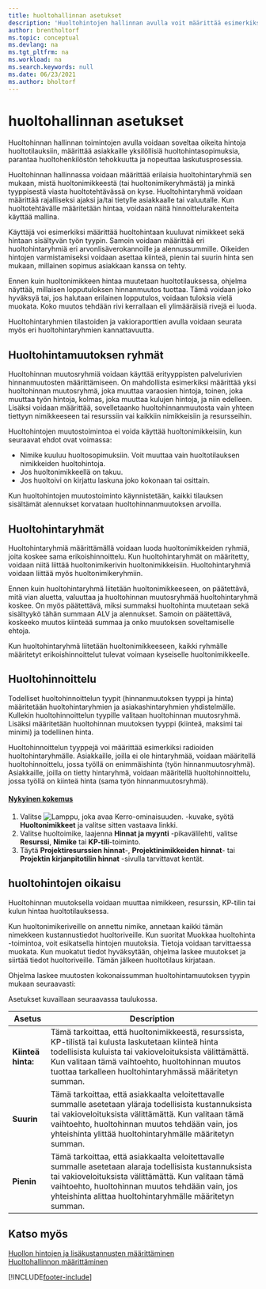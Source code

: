 ```yaml
---
title: huoltohallinnan asetukset
description: 'Huoltohintojen hallinnan avulla voit määrittää esimerkiksi huoltohintaryhmiä, huoltohinnoittelua ja palvelun hinnoittelun oikaisua.'
author: brentholtorf
ms.topic: conceptual
ms.devlang: na
ms.tgt_pltfrm: na
ms.workload: na
ms.search.keywords: null
ms.date: 06/23/2021
ms.author: bholtorf
---
```

# <a name="service-price-management"></a>huoltohallinnan asetukset
Huoltohinnan hallinnan toimintojen avulla voidaan soveltaa oikeita hintoja huoltotilauksiin, määrittää asiakkaille yksilöllisiä huoltohintasopimuksia, parantaa huoltohenkilöstön tehokkuutta ja nopeuttaa laskutusprosessia.  
  
Huoltohinnan hallinnassa voidaan määrittää erilaisia huoltohintaryhmiä sen mukaan, mistä huoltonimikkeestä (tai huoltonimikeryhmästä) ja minkä tyyppisestä viasta huoltotehtävässä on kyse. Huoltohintaryhmä voidaan määrittää rajalliseksi ajaksi ja/tai tietylle asiakkaalle tai valuutalle. Kun huoltotehtävälle määritetään hintaa, voidaan näitä hinnoittelurakenteita käyttää mallina.  
  
Käyttäjä voi esimerkiksi määrittää huoltohintaan kuuluvat nimikkeet sekä hintaan sisältyvän työn tyypin. Samoin voidaan määrittää eri huoltohintaryhmiä eri arvonlisäverokannoille ja alennussummille. Oikeiden hintojen varmistamiseksi voidaan asettaa kiinteä, pienin tai suurin hinta sen mukaan, millainen sopimus asiakkaan kanssa on tehty.  
  
Ennen kuin huoltonimikkeen hintaa muutetaan huoltotilauksessa, ohjelma näyttää, millaisen lopputuloksen hinnanmuutos tuottaa. Tämä voidaan joko hyväksyä tai, jos halutaan erilainen lopputulos, voidaan tuloksia vielä muokata. Koko muutos tehdään rivi kerrallaan eli ylimääräisiä rivejä ei luoda.  
  
Huoltohintaryhmien tilastoiden ja vakioraporttien avulla voidaan seurata myös eri huoltohintaryhmien kannattavuutta.  
  
## <a name="service-price-adjustment-groups"></a>Huoltohintamuutoksen ryhmät
Huoltohinnan muutosryhmiä voidaan käyttää erityyppisten palvelurivien hinnanmuutosten määrittämiseen. On mahdollista esimerkiksi määrittää yksi huoltohinnan muutosryhmä, joka muuttaa varaosien hintoja, toinen, joka muuttaa työn hintoja, kolmas, joka muuttaa kulujen hintoja, ja niin edelleen. Lisäksi voidaan määrittää, sovelletaanko huoltohinnanmuutosta vain yhteen tiettyyn nimikkeeseen tai resurssiin vai kaikkiin nimikkeisiin ja resursseihin.  
  
Huoltohintojen muutostoimintoa ei voida käyttää huoltonimikkeisiin, kun seuraavat ehdot ovat voimassa:

* Nimike kuuluu huoltosopimuksiin. Voit muuttaa vain huoltotilauksen nimikkeiden huoltohintoja. 
* Jos huoltonimikkeellä on takuu. 
* Jos huoltoivi on kirjattu laskuna joko kokonaan tai osittain.  
  
Kun huoltohintojen muutostoiminto käynnistetään, kaikki tilauksen sisältämät alennukset korvataan huoltohinnanmuutoksen arvoilla.  
  
## <a name="service-price-groups"></a>Huoltohintaryhmät
Huoltohintaryhmiä määrittämällä voidaan luoda huoltonimikkeiden ryhmiä, joita koskee sama erikoishinnoittelu. Kun huoltohintaryhmät on määritetty, voidaan niitä liittää huoltonimikerivin huoltonimikkeisiin. Huoltohintaryhmiä voidaan liittää myös huoltonimikeryhmiin.  
  
Ennen kuin huoltohintaryhmä liitetään huoltonimikkeeseen, on päätettävä, mitä vian aluetta, valuuttaa ja huoltohinnan muutosryhmää huoltohintaryhmä koskee. On myös päätettävä, miksi summaksi huoltohinta muutetaan sekä sisältyykö tähän summaan ALV ja alennukset. Samoin on päätettävä, koskeeko muutos kiinteää summaa ja onko muutoksen soveltamiselle ehtoja.  
  
Kun huoltohintaryhmä liitetään huoltonimikkeeseen, kaikki ryhmälle määritetyt erikoishinnoittelut tulevat voimaan kyseiselle huoltonimikkeelle.  
  
## <a name="service-pricing"></a>Huoltohinnoittelu
Todelliset huoltohinnoittelun tyypit (hinnanmuutoksen tyyppi ja hinta) määritetään huoltohintaryhmien ja asiakashintaryhmien yhdistelmälle. Kullekin huoltohinnoittelun tyypille valitaan huoltohinnan muutosryhmä. Lisäksi määritetään huoltohinnan muutoksen tyyppi (kiinteä, maksimi tai minimi) ja todellinen hinta.  
  
Huoltohinnoittelun tyyppejä voi määrittää esimerkiksi radioiden huoltohintaryhmälle. Asiakkaille, joilla ei ole hintaryhmää, voidaan määritellä huoltohinnoittelu, jossa työllä on enimmäishinta (työn hinnanmuutosryhmä). Asiakkaille, joilla on tietty hintaryhmä, voidaan määritellä huoltohinnoittelu, jossa työllä on kiinteä hinta (sama työn hinnanmuutosryhmä).  

#### [Nykyinen kokemus](#tab/current-experience)
1. Valitse ![Lamppu, joka avaa Kerro-ominaisuuden.](media/ui-search/search_small.png "Kerro, mitä haluat tehdä") -kuvake, syötä **Huoltonimikkeet** ja valitse sitten vastaava linkki.  
2. Valitse huoltoimike, laajenna **Hinnat ja myynti** -pikavälilehti, valitse **Resurssi**, **Nimike** tai **KP-tili**-toiminto.
3. Täytä **Projektiresurssien hinnat**-, **Projektinimikkeiden hinnat**- tai **Projektin kirjanpitotilin hinnat** -sivulla tarvittavat kentät.

  
## <a name="service-price-adjustment"></a>huoltohintojen oikaisu
Huoltohinnan muutoksella voidaan muuttaa nimikkeen, resurssin, KP-tilin tai kulun hintaa huoltotilauksessa.  
  
Kun huoltonimikeriveille on annettu nimike, annetaan kaikki tämän nimekkeen kustannustiedot huoltoriveille. Kun suoritat Muokkaa huoltohinta -toimintoa, voit esikatsella hintojen muutoksia. Tietoja voidaan tarvittaessa muokata. Kun muokatut tiedot hyväksytään, ohjelma laskee muutokset ja siirtää tiedot huoltoriveille. Tämän jälkeen huoltotilaus kirjataan.  
  
Ohjelma laskee muutosten kokonaissumman huoltohintamuutoksen tyypin mukaan seuraavasti:  
  
Asetukset kuvaillaan seuraavassa taulukossa.  
  
|Asetus | Description |  
|----------------------------------|---------------------------------------|  
|**Kiinteä hinta:**|Tämä tarkoittaa, että huoltonimikkeestä, resurssista, KP-tilistä tai kulusta laskutetaan kiinteä hinta todellisista kuluista tai vakioveloituksista välittämättä. Kun valitaan tämä vaihtoehto, huoltohinnan muutos tuottaa tarkalleen huoltohintaryhmässä määritetyn summan.|  
|**Suurin**|Tämä tarkoittaa, että asiakkaalta veloitettavalle summalle asetetaan yläraja todellisista kustannuksista tai vakioveloituksista välittämättä. Kun valitaan tämä vaihtoehto, huoltohinnan muutos tehdään vain, jos yhteishinta ylittää huoltohintaryhmälle määritetyn summan.|  
|**Pienin**|Tämä tarkoittaa, että asiakkaalta veloitettavalle summalle asetetaan alaraja todellisista kustannuksista tai vakioveloituksista välittämättä. Kun valitaan tämä vaihtoehto, huoltohinnan muutos tehdään vain, jos yhteishinta alittaa huoltohintaryhmälle määritetyn summan.|  
  
## <a name="see-also"></a>Katso myös
[Huollon hintojen ja lisäkustannusten määrittäminen](service-how-setup-service-costs-pricing.md)  
[Huoltohallinnon määrittäminen](service-setup-service.md)  


[!INCLUDE[footer-include](includes/footer-banner.md)]
